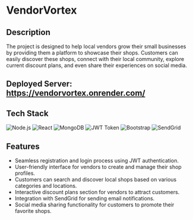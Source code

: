# VendorVortex

## Description

The project is designed to help local vendors grow their small businesses by providing them a platform to showcase their shops. Customers can easily discover these shops, connect with their local community, explore current discount plans, and even share their experiences on social media.

## Deployed Server: https://vendorvortex.onrender.com/

## Tech Stack

![Node.js](https://img.shields.io/badge/Node.js-18.16.0-<COLOR>?style=flat-square&logo=node.js&logoColor=white)
![React](https://img.shields.io/badge/React-14.4.6-<COLOR>?style=flat-square&logo=react&logoColor=white)
![MongoDB](https://img.shields.io/badge/MongoDB-7.2.0-<COLOR>?style=flat-square&logo=mongodb&logoColor=white)
![JWT Token](https://img.shields.io/badge/JWT_Token-9.0.0-<COLOR>?style=flat-square&logo=json-web-tokens&logoColor=white)
![Bootstrap](https://img.shields.io/badge/Bootstrap-5.2.1-<COLOR>?style=flat-square&logo=bootstrap&logoColor=white)
![SendGrid](https://img.shields.io/badge/SendGrid-1.3.4-<COLOR>?style=flat-square&logo=sendgrid&logoColor=white)

## Features

- Seamless registration and login process using JWT authentication.
- User-friendly interface for vendors to create and manage their shop profiles.
- Customers can search and discover local shops based on various categories and locations.
- Interactive discount plans section for vendors to attract customers.
- Integration with SendGrid for sending email notifications.
- Social media sharing functionality for customers to promote their favorite shops.
